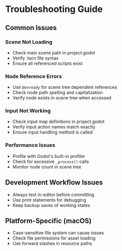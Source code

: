 # Troubleshooting Guide

## Common Issues

### Scene Not Loading
- Check main scene path in project.godot
- Verify .tscn file syntax
- Ensure all referenced scripts exist

### Node Reference Errors
- Use `@onready` for scene tree dependent references
- Check node path spelling and capitalization
- Verify node exists in scene tree when accessed

### Input Not Working
- Check input map definitions in project.godot
- Verify input action names match exactly
- Ensure input handling method is called

### Performance Issues
- Profile with Godot's built-in profiler
- Check for excessive `_process()` calls
- Monitor node count in scene tree

## Development Workflow Issues
- Always test in-editor before committing
- Use print statements for debugging
- Keep backup saves of working states

## Platform-Specific (macOS)
- Case-sensitive file system can cause issues
- Check file permissions for asset loading
- Use forward slashes in resource paths
